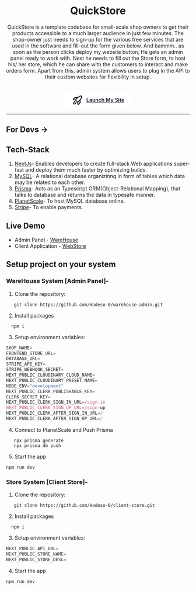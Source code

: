 <h1 style="text-align:center"> QuickStore </h1>

<p style="text-align:center">
QuickStore is a template codebase for small-scale shop owners to get their products accessible to a much larger audience in just few minutes. The shop-owner just needs to sign-up for the various free services that are used in the software and fill-out the form given below. And bammm.. as soon as the person clicks deploy my website button, He gets an admin panel ready to work with. Next he needs to fill out the Store form, to host his/ her store, which he can share with the customers to interact and make orders form. Apart from this, admin system allows users to plug in the API to their custom websites for flexibility in setup.
</br>
</br>
</p>
<p style="display:flex; flex-direction:row; justify-content:center; align-items:center">
<a target='_blank' href='quick-store-sigma.vercel.app' style='background:white; padding-left:1.5rem; padding-right:1.5rem; padding-top:0.5rem;padding-bottom:0.5rem; border-radius:0.25rem; font-weight:600; color:rgb(17, 24, 39);display:flex; flex-direction:row; justify-content:center; align-items:center; gap:8px'>
<svg xmlns="http://www.w3.org/2000/svg" width="32" height="32" fill="#000000" viewBox="0 0 256 256"><path d="M72,160l24,24s-8,32-56,32C40,168,72,160,72,160Zm64-88H74.35a8,8,0,0,0-5.65,2.34L34.35,108.69a8,8,0,0,0,4.53,13.57L80,128Zm-8,104,5.74,41.12a8,8,0,0,0,13.57,4.53l34.35-34.35a8,8,0,0,0,2.34-5.65V120Z" opacity="0.2"></path><path d="M103.77,185.94C103.38,187.49,93.63,224,40,224a8,8,0,0,1-8-8c0-53.63,36.51-63.38,38.06-63.77a8,8,0,0,1,3.88,15.53c-.9.25-22.42,6.54-25.56,39.86C81.7,204.48,88,183,88.26,182a8,8,0,0,1,15.51,4Zm93-67.4L192,123.31v58.33A15.91,15.91,0,0,1,187.32,193L153,227.3A15.91,15.91,0,0,1,141.7,232a16.11,16.11,0,0,1-5.1-.83,15.94,15.94,0,0,1-10.78-12.92l-5.37-38.49L76.24,135.55l-38.47-5.37A16,16,0,0,1,28.7,103L63,68.68A15.91,15.91,0,0,1,74.36,64h58.33l4.77-4.77c26.68-26.67,58.83-27.82,71.41-27.07a16,16,0,0,1,15,15C224.6,59.71,223.45,91.86,196.78,118.54ZM40,114.34l37.15,5.18L116.69,80H74.36ZM91.32,128,128,164.68l57.45-57.45a76.46,76.46,0,0,0,22.42-59.16,76.64,76.64,0,0,0-59.11,22.47ZM176,139.31l-39.53,39.53L141.67,216,176,181.64Z"></path>
</svg>  Launch My Site</a>
</p>

***
## For Devs →
## Tech-Stack

1. [NextJs](https://nextjs.org/)- Enables developers to create full-stack Web applications super-fast and deploy them much faster by optimizing builds.
2. [MySQL](https://www.mysql.com/)- A relational database organizinng in form of tables which data may be related to each other.
3. [Prisma](https://www.prisma.io/)- Acts as an Typescript ORM(Object-Relational Mapping), that talks to database and returns the data in typesafe manner.
4. [PlanetScale](https://planetscale.com/)- To host MySQL database online.
5. [Stripe](https://stripe.com/en-in)- To enable payments.

## Live Demo

- Admin Panel - [WareHouse](https://warehouse-admin.vercel.app/)
- Client Application - [WebStore](https://client-store.vercel.app/)

## Setup project on your system

### WareHouse System [Admin Panel]-

1. Clone the repository:

```shell
   git clone https://github.com/Hadeso-0/warehouse-admin.git
```

2. Install packages

```shell
  npm i
```

3. Setup environment variables:

```js
SHOP_NAME=
FRONTEND_STORE_URL=
DATABASE_URL=
STRIPE_API_KEY= 
STRIPE_WEBHOOK_SECRET=
NEXT_PUBLIC_CLOUDINARY_CLOUD_NAME=
NEXT_PUBLIC_CLOUDINARY_PRESET_NAME=
NODE_ENV="development"
NEXT_PUBLIC_CLERK_PUBLISHABLE_KEY=
CLERK_SECRET_KEY=
NEXT_PUBLIC_CLERK_SIGN_IN_URL=/sign-in
NEXT_PUBLIC_CLERK_SIGN_UP_URL=/sign-up
NEXT_PUBLIC_CLERK_AFTER_SIGN_IN_URL=/
NEXT_PUBLIC_CLERK_AFTER_SIGN_UP_URL=/
```

4. Connect to PlanetScale and Push Prisma

```shell
   npx prisma generate
   npx prisma db push
```

5. Start the app

```shell
npm run dev
``` 
### Store System [Client Store]-

1. Clone the repository:

```shell
   git clone https://github.com/Hadeso-0/client-store.git
```

2. Install packages

```shell
  npm i
```

3. Setup environment variables:

```js
NEXT_PUBLIC_API_URL=
NEXT_PUBLIC_STORE_NAME=
NEXT_PUBLIC_STORE_DESC=
```

4. Start the app

```shell
npm run dev
``` 
